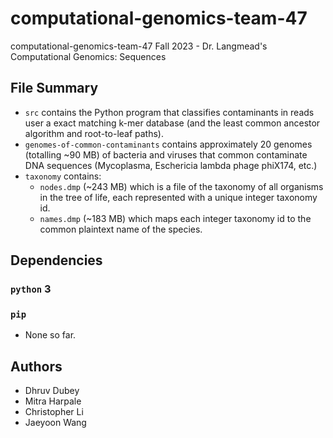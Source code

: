 # computational-genomics-team-47
computational-genomics-team-47 Fall 2023 - Dr. Langmead's Computational Genomics: Sequences

## File Summary
- `src` contains the Python program that classifies contaminants in reads user a exact matching k-mer database (and the least common ancestor algorithm and root-to-leaf paths).
- `genomes-of-common-contaminants` contains approximately 20 genomes (totalling ~90 MB) of bacteria and viruses that common contaminate DNA sequences (Mycoplasma, Eschericia lambda phage phiX174, etc.)
- `taxonomy` contains:
  - `nodes.dmp` (~243 MB) which is a file of the taxonomy of all organisms in the tree of life, each represented with a unique integer taxonomy id.
  - `names.dmp` (~183 MB) which maps each integer taxonomy id to the common plaintext name of the species.

## Dependencies
### `python` 3
### `pip`
- None so far.

## Authors
- Dhruv Dubey
- Mitra Harpale
- Christopher Li
- Jaeyoon Wang
